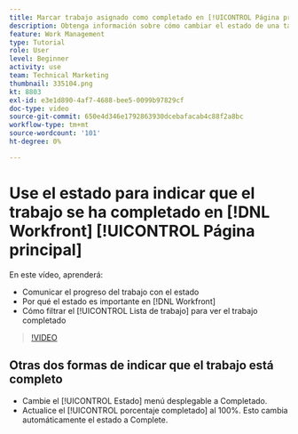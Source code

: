 ```yaml
---
title: Marcar trabajo asignado como completado en [!UICONTROL Página principal]
description: Obtenga información sobre cómo cambiar el estado de una tarea o problema asignado para indicar que se ha completado mediante el [!UICONTROL Lista de trabajo]. A continuación, filtre la lista para ver solo el trabajo completado.
feature: Work Management
type: Tutorial
role: User
level: Beginner
activity: use
team: Technical Marketing
thumbnail: 335104.png
kt: 8803
exl-id: e3e1d890-4af7-4688-bee5-0099b97829cf
doc-type: video
source-git-commit: 650e4d346e1792863930dcebafacab4c88f2a8bc
workflow-type: tm+mt
source-wordcount: '101'
ht-degree: 0%

---
```


# Use el estado para indicar que el trabajo se ha completado en [!DNL Workfront] [!UICONTROL Página principal]

En este vídeo, aprenderá:

* Comunicar el progreso del trabajo con el estado
* Por qué el estado es importante en [!DNL  Workfront]
* Cómo filtrar el [!UICONTROL Lista de trabajo] para ver el trabajo completado

>[!VIDEO](https://video.tv.adobe.com/v/335104/?quality=12&learn=on)


## Otras dos formas de indicar que el trabajo está completo

* Cambie el [!UICONTROL Estado] menú desplegable a Completado.
* Actualice el [!UICONTROL porcentaje completado] al 100%. Esto cambia automáticamente el estado a Complete.

<!---
learn more URLs
--->
